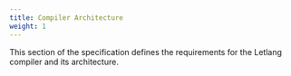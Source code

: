 ```yaml
---
title: Compiler Architecture
weight: 1
---
```


This section of the specification defines the requirements for the Letlang
compiler and its architecture.
